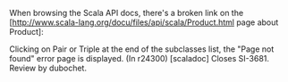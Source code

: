 When browsing the Scala API docs, there's a broken link on the [http://www.scala-lang.org/docu/files/api/scala/Product.html page about Product]:

Clicking on Pair or Triple at the end of the subclasses list, the "Page not found" error page is displayed.
(In r24300) [scaladoc] Closes SI-3681. Review by dubochet.
